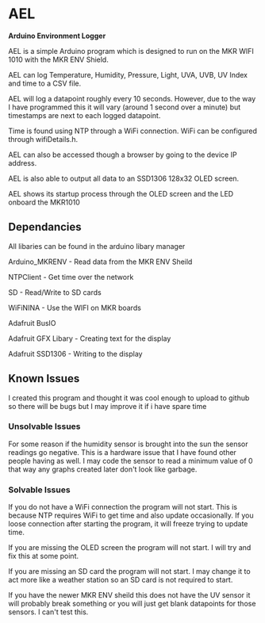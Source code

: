# AEL
**Arduino Environment Logger**

AEL is a simple Arduino program which is designed to run on the MKR WIFI 1010 with the MKR ENV Shield.

AEL can log Temperature, Humidity, Pressure, Light, UVA, UVB, UV Index and time to a CSV file.

AEL will log a datapoint roughly every 10 seconds. However, due to the way I have programmed this it will vary (around 1 second over a minute) but timestamps are next to each logged datapoint.

Time is found using NTP through a WiFi connection. WiFi can be configured through wifiDetails.h.

AEL can also be accessed though a browser by going to the device IP address.

AEL is also able to output all data to an SSD1306 128x32 OLED screen.

AEL shows its startup process through the OLED screen and the LED onboard the MKR1010

## Dependancies
All libaries can be found in the arduino libary manager

Arduino_MKRENV - 
Read data from the MKR ENV Sheild

NTPClient - 
Get time over the network

SD - 
Read/Write to SD cards

WiFiNINA - 
Use the WIFI on MKR boards

Adafruit BusIO

Adafruit GFX Libary - 
Creating text for the display

Adafruit SSD1306 - 
Writing to the display

## Known Issues
I created this program and thought it was cool enough to upload to github so there will be bugs but I may improve it if i have spare time

### Unsolvable Issues
For some reason if the humidity sensor is brought into the sun the sensor readings go negative. This is a hardware issue that I have found other people having as well. 
I may code the sensor to read a minimum value of 0 that way any graphs created later don't look like garbage.

### Solvable Issues

If you do not have a WiFi connection the program will not start. This is because NTP requires WiFi to get time and also update occasionally. If you loose connection after starting the program, it will freeze trying to update time. 

If you are missing the OLED screen the program will not start. I will try and fix this at some point.

If you are missing an SD card the program will not start. I may change it to act more like a weather station so an SD card is not required to start.

If you have the newer MKR ENV sheild this does not have the UV sensor it will probably break something or you will just get blank datapoints for those sensors. I can't test this.
